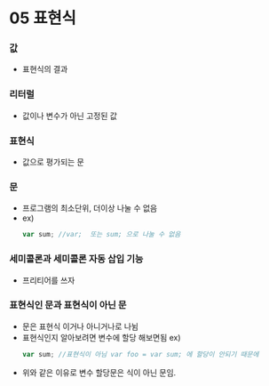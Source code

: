 # 05 표현식

### 값
+ 표현식의 결과
  
### 리터럴
+ 값이나 변수가 아닌 고정된 값
  
### 표현식
+ 값으로 평가되는 문
  
### 문
+ 프로그램의 최소단위, 더이상 나눌 수 없음
+ ex)
  ```javascript
  var sum; //var;  또는 sum; 으로 나눌 수 없음
  ```

### 세미콜론과 세미콜론 자동 삽입 기능
+ 프리티어를 쓰자 


### 표현식인 문과 표현식이 아닌 문
+ 문은 표현식 이거나 아니거나로 나뉨
+ 표현식인지 알아보려면 변수에 할당 해보면됨
  ex)
   ```javascript
  var sum; //표현식이 아님 var foo = var sum; 에 할당이 안되기 때문에
  ```
+ 위와 같은 이유로 변수 할당문은 식이 아닌 문임.
